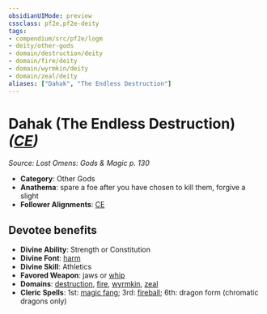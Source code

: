 ```yaml
---
obsidianUIMode: preview
cssclass: pf2e,pf2e-deity
tags:
- compendium/src/pf2e/logm
- deity/other-gods
- domain/destruction/deity
- domain/fire/deity
- domain/wyrmkin/deity
- domain/zeal/deity
aliases: ["Dahak", "The Endless Destruction"]
---
```

# Dahak (The Endless Destruction) *([CE](../../../rules/traits/chaotic-evil-b1.md))*  
*Source: Lost Omens: Gods & Magic p. 130*  

- **Category**: Other Gods
- **Anathema**: spare a foe after you have chosen to kill them, forgive a slight
- **Follower Alignments**: [CE](../../../rules/traits/chaotic-evil-b1.md)

## Devotee benefits

- **Divine Ability**: Strength or Constitution
- **Divine Font**: [harm](../../spells/harm.md)
- **Divine Skill**: Athletics
- **Favored Weapon**: jaws or [whip](../../equipment/items/whip.md)
- **Domains**: [destruction](../domains.md#Destruction), [fire](../domains.md#Fire), [wyrmkin](../domains.md#Wyrmkin), [zeal](../domains.md#Zeal)
- **Cleric Spells**: 1st: [magic fang](../../spells/magic-fang.md); 3rd: [fireball](../../spells/fireball.md); 6th: dragon form (chromatic dragons only)